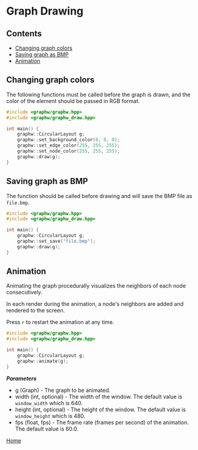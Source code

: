 # Graph Drawing

## Contents

+ [Changing graph colors](#changing-graph-colors)
+ [Saving graph as BMP](#saving-graph-as-bmp)
+ [Animation](#animation)

## Changing graph colors

The following functions must be called before the graph is drawn, and the color of the element should be passed in RGB format.

```cpp
#include <graphw/graphw.hpp>
#include <graphw/graphw_draw.hpp>

int main() {
    graphw::CircularLayout g;
    graphw::set_background_color(0, 0, 0);
    graphw::set_edge_color(255, 255, 255);
    graphw::set_node_color(255, 255, 255);
    graphw::draw(g);
}
```

## Saving graph as BMP

The function should be called before drawing and will save the BMP file as `file.bmp`.

```cpp
#include <graphw/graphw.hpp>
#include <graphw/graphw_draw.hpp>

int main() {
    graphw::CircularLayout g;
    graphw::set_save("file.bmp");
    graphw::draw(g);
}
```

## Animation

Animating the graph procedurally visualizes the neighbors of each node consecutively.

In each render during the animation, a node's neighbors are added and rendered to the screen.

Press `r` to restart the animation at any time.

```cpp
#include <graphw/graphw.hpp>
#include <graphw/graphw_draw.hpp>

int main() {
    graphw::CircularLayout g;
    graphw::animate(g);
}
```

***Parameters***

+ g (Graph) - The graph to be animated.
+ width (int, optional) - The width of the window. The default value is `window_width` which is 640.
+ height (int, optional) - The height of the window. The default value is `window_height` which is 480.
+ fps (float, fps) - The frame rate (frames per second) of the animation. The default value is 60.0.

[Home](./readme.md)
